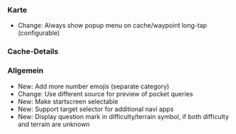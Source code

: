 ### Karte
- Change: Always show popup menu on cache/waypoint long-tap (configurable)

### Cache-Details

### Allgemein
- New: Add more number emojis (separate category)
- Change: Use different source for preview of pocket queries
- New: Make startscreen selectable
- New: Support target selector for additional navi apps
- New: Display question mark in difficulty/terrain symbol, if both difficulty and terrain are unknown
